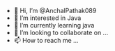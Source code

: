 - 👋 Hi, I’m @AnchalPathak089
- 👀 I’m interested in Java
- 🌱 I’m currently learning java
- 💞️ I’m looking to collaborate on ...
- 📫 How to reach me ...

<!---
AnchalPathak089/AnchalPathak089 is a ✨ special ✨ repository because its `README.md` (this file) appears on your GitHub profile.
You can click the Preview link to take a look at your changes.
--->
